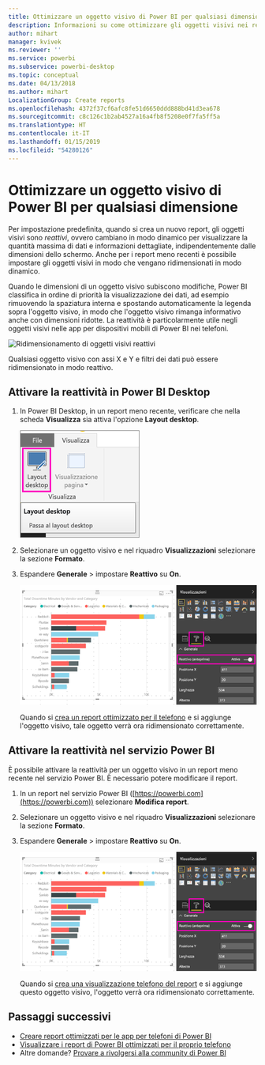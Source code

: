 ```yaml
---
title: Ottimizzare un oggetto visivo di Power BI per qualsiasi dimensione
description: Informazioni su come ottimizzare gli oggetti visivi nei report esistenti in Power BI Desktop e nel servizio Power BI per le app per telefono di Power BI.
author: mihart
manager: kvivek
ms.reviewer: ''
ms.service: powerbi
ms.subservice: powerbi-desktop
ms.topic: conceptual
ms.date: 04/13/2018
ms.author: mihart
LocalizationGroup: Create reports
ms.openlocfilehash: 4372f37cf6afc8fe51d6650ddd888bd41d3ea678
ms.sourcegitcommit: c8c126c1b2ab4527a16a4fb8f5208e0f7fa5ff5a
ms.translationtype: HT
ms.contentlocale: it-IT
ms.lasthandoff: 01/15/2019
ms.locfileid: "54280126"
---
```

# <a name="optimize-a-power-bi-visual-for-any-size"></a>Ottimizzare un oggetto visivo di Power BI per qualsiasi dimensione
Per impostazione predefinita, quando si crea un nuovo report, gli oggetti visivi sono *reattivi*, ovvero cambiano in modo dinamico per visualizzare la quantità massima di dati e informazioni dettagliate, indipendentemente dalle dimensioni dello schermo. Anche per i report meno recenti è possibile impostare gli oggetti visivi in modo che vengano ridimensionati in modo dinamico.

Quando le dimensioni di un oggetto visivo subiscono modifiche, Power BI classifica in ordine di priorità la visualizzazione dei dati, ad esempio rimuovendo la spaziatura interna e spostando automaticamente la legenda sopra l'oggetto visivo, in modo che l'oggetto visivo rimanga informativo anche con dimensioni ridotte. La reattività è particolarmente utile negli oggetti visivi nelle app per dispositivi mobili di Power BI nei telefoni.

![Ridimensionamento di oggetti visivi reattivi](media/desktop-create-responsive-visuals/power-bi-responsive-visual.gif)

Qualsiasi oggetto visivo con assi X e Y e filtri dei dati può essere ridimensionato in modo reattivo.

## <a name="turn-on-responsiveness-in-power-bi-desktop"></a>Attivare la reattività in Power BI Desktop
1. In Power BI Desktop, in un report meno recente, verificare che nella scheda **Visualizza** sia attiva l'opzione **Layout desktop**.
   
    ![Icona Layout desktop](media/desktop-create-responsive-visuals/power-bi-desktop-layout.png)
2. Selezionare un oggetto visivo e nel riquadro **Visualizzazioni** selezionare la sezione **Formato**.
3. Espandere **Generale** > impostare **Reattivo** su **On**.
   
    ![Reattivo attivato](media/desktop-create-responsive-visuals/power-bi-turn-responsive-on.png)
   
     Quando si [crea un report ottimizzato per il telefono](../desktop-create-phone-report.md) e si aggiunge l'oggetto visivo, tale oggetto verrà ora ridimensionato correttamente.

## <a name="turn-on-responsiveness-in-the-power-bi-service"></a>Attivare la reattività nel servizio Power BI
È possibile attivare la reattività per un oggetto visivo in un report meno recente nel servizio Power BI. È necessario potere modificare il report.

1. In un report nel servizio Power BI ([https://powerbi.com](https://powerbi.com)) selezionare **Modifica report**.
2. Selezionare un oggetto visivo e nel riquadro **Visualizzazioni** selezionare la sezione **Formato**.
3. Espandere **Generale** > impostare **Reattivo** su **On**.
   
    ![Reattivo attivato](media/desktop-create-responsive-visuals/power-bi-turn-responsive-on.png)
   
     Quando si [crea una visualizzazione telefono del report](../desktop-create-phone-report.md) e si aggiunge questo oggetto visivo, l'oggetto verrà ora ridimensionato correttamente.

## <a name="next-steps"></a>Passaggi successivi
* [Creare report ottimizzati per le app per telefoni di Power BI](../desktop-create-phone-report.md)
* [Visualizzare i report di Power BI ottimizzati per il proprio telefono](../consumer/mobile/mobile-apps-view-phone-report.md)
* Altre domande? [Provare a rivolgersi alla community di Power BI](http://community.powerbi.com/)

